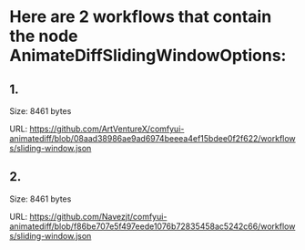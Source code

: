 # Here are 2 workflows that contain the node AnimateDiffSlidingWindowOptions:

## 1. 

Size: 8461 bytes

URL: https://github.com/ArtVentureX/comfyui-animatediff/blob/08aad38986ae9ad6974beeea4ef15bdee0f2f622/workflows/sliding-window.json

## 2. 

Size: 8461 bytes

URL: https://github.com/Navezjt/comfyui-animatediff/blob/f86be707e5f497eede1076b72835458ac5242c66/workflows/sliding-window.json

